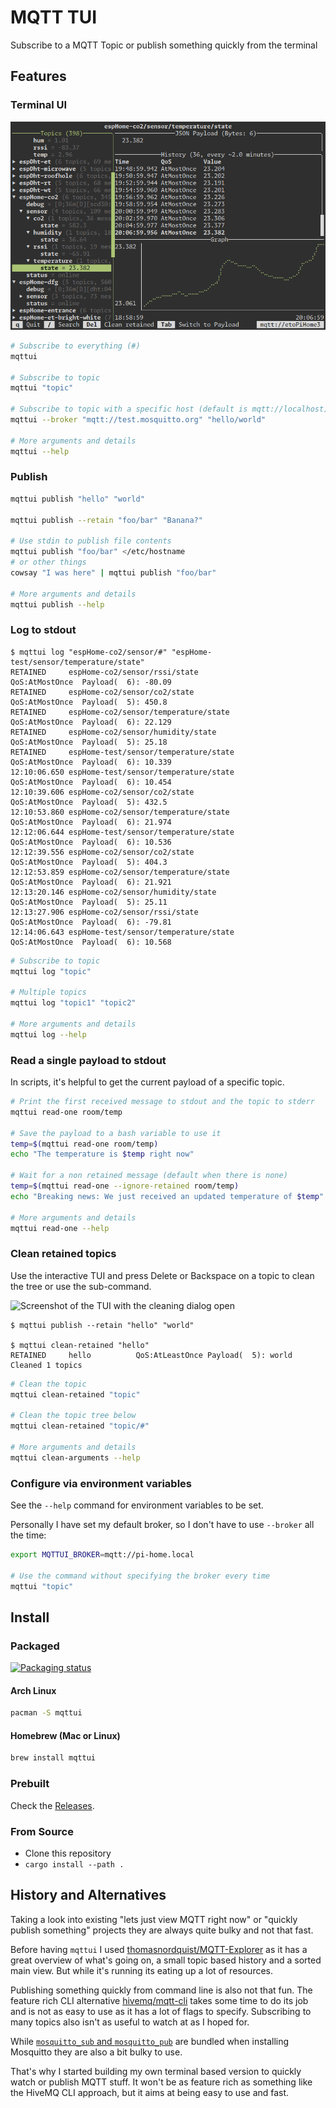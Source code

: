 # MQTT TUI

Subscribe to a MQTT Topic or publish something quickly from the terminal

## Features

### Terminal UI

![Screenshot of the interactive terminal UI](media/tui.png)

```bash
# Subscribe to everything (#)
mqttui

# Subscribe to topic
mqttui "topic"

# Subscribe to topic with a specific host (default is mqtt://localhost)
mqttui --broker "mqtt://test.mosquitto.org" "hello/world"

# More arguments and details
mqttui --help
```

### Publish

```bash
mqttui publish "hello" "world"

mqttui publish --retain "foo/bar" "Banana?"

# Use stdin to publish file contents
mqttui publish "foo/bar" </etc/hostname
# or other things
cowsay "I was here" | mqttui publish "foo/bar"

# More arguments and details
mqttui publish --help
```

### Log to stdout

```plaintext
$ mqttui log "espHome-co2/sensor/#" "espHome-test/sensor/temperature/state"
RETAINED     espHome-co2/sensor/rssi/state                      QoS:AtMostOnce  Payload(  6): -80.09
RETAINED     espHome-co2/sensor/co2/state                       QoS:AtMostOnce  Payload(  5): 450.8
RETAINED     espHome-co2/sensor/temperature/state               QoS:AtMostOnce  Payload(  6): 22.129
RETAINED     espHome-co2/sensor/humidity/state                  QoS:AtMostOnce  Payload(  5): 25.18
RETAINED     espHome-test/sensor/temperature/state              QoS:AtMostOnce  Payload(  6): 10.339
12:10:06.650 espHome-test/sensor/temperature/state              QoS:AtMostOnce  Payload(  6): 10.454
12:10:39.606 espHome-co2/sensor/co2/state                       QoS:AtMostOnce  Payload(  5): 432.5
12:10:53.860 espHome-co2/sensor/temperature/state               QoS:AtMostOnce  Payload(  6): 21.974
12:12:06.644 espHome-test/sensor/temperature/state              QoS:AtMostOnce  Payload(  6): 10.536
12:12:39.556 espHome-co2/sensor/co2/state                       QoS:AtMostOnce  Payload(  5): 404.3
12:12:53.859 espHome-co2/sensor/temperature/state               QoS:AtMostOnce  Payload(  6): 21.921
12:13:20.146 espHome-co2/sensor/humidity/state                  QoS:AtMostOnce  Payload(  5): 25.11
12:13:27.906 espHome-co2/sensor/rssi/state                      QoS:AtMostOnce  Payload(  6): -79.81
12:14:06.643 espHome-test/sensor/temperature/state              QoS:AtMostOnce  Payload(  6): 10.568
```

```bash
# Subscribe to topic
mqttui log "topic"

# Multiple topics
mqttui log "topic1" "topic2"

# More arguments and details
mqttui log --help
```

### Read a single payload to stdout

In scripts, it's helpful to get the current payload of a specific topic.

```bash
# Print the first received message to stdout and the topic to stderr
mqttui read-one room/temp

# Save the payload to a bash variable to use it
temp=$(mqttui read-one room/temp)
echo "The temperature is $temp right now"

# Wait for a non retained message (default when there is none)
temp=$(mqttui read-one --ignore-retained room/temp)
echo "Breaking news: We just received an updated temperature of $temp"

# More arguments and details
mqttui read-one --help
```

### Clean retained topics

Use the interactive TUI and press Delete or Backspace on a topic to clean the tree or use the sub-command.

![Screenshot of the TUI with the cleaning dialog open](media/clean-interactive.png)

```plaintext
$ mqttui publish --retain "hello" "world"

$ mqttui clean-retained "hello"
RETAINED     hello          QoS:AtLeastOnce Payload(  5): world
Cleaned 1 topics
```

```bash
# Clean the topic
mqttui clean-retained "topic"

# Clean the topic tree below
mqttui clean-retained "topic/#"

# More arguments and details
mqttui clean-arguments --help
```

### Configure via environment variables

See the `--help` command for environment variables to be set.

Personally I have set my default broker, so I don't have to use `--broker` all the time:

```bash
export MQTTUI_BROKER=mqtt://pi-home.local

# Use the command without specifying the broker every time
mqttui "topic"
```

## Install

### Packaged

[![Packaging status](https://repology.org/badge/vertical-allrepos/mqttui.svg?columns=2&exclude_unsupported=1)](https://repology.org/project/mqttui/versions)

#### Arch Linux

```bash
pacman -S mqttui
```

#### Homebrew (Mac or Linux)

```bash
brew install mqttui
```

### Prebuilt

Check the [Releases](https://github.com/EdJoPaTo/mqttui/releases).

### From Source

- Clone this repository
- `cargo install --path .`

## History and Alternatives

Taking a look into existing "lets just view MQTT right now" or "quickly publish something" projects they are always quite bulky and not that fast.

Before having `mqttui` I used [thomasnordquist/MQTT-Explorer](https://github.com/thomasnordquist/MQTT-Explorer) as it has a great overview of what's going on, a small topic based history and a sorted main view.
But while it's running its eating up a lot of resources.

Publishing something quickly from command line is also not that fun.
The feature rich CLI alternative [hivemq/mqtt-cli](https://github.com/hivemq/mqtt-cli) takes some time to do its job and is not as easy to use as it has a lot of flags to specify.
Subscribing to many topics also isn't as useful to watch at as I hoped for.

While [`mosquitto_sub` and `mosquitto_pub`](https://mosquitto.org/) are bundled when installing Mosquitto they are also a bit bulky to use.

That's why I started building my own terminal based version to quickly watch or publish MQTT stuff.
It won't be as feature rich as something like the HiveMQ CLI approach, but it aims at being easy to use and fast.
